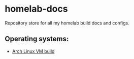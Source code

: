 # homelab-docs

Repository store for all my homelab build docs and configs.

## Operating systems:

* [Arch Linux VM build](.operating-systems/Arch-Linux-VM/Building-Arch-Linux-With-GUI.md)

